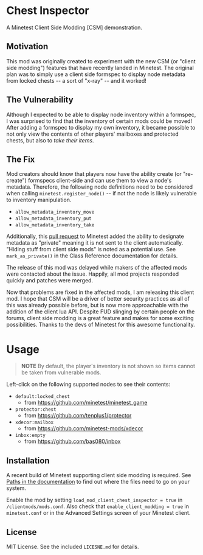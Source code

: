 # Chest Inspector

A Minetest Client Side Modding [CSM] demonstration.

## Motivation

This mod was originally created to experiment with the new CSM (or "client side modding") features that have recently landed in Minetest. The original plan was to simply use a client side formspec to display node metadata from locked chests -- a sort of "x-ray" -- and it worked!

## The Vulnerability

Although I expected to be able to display node inventory within a formspec, I was surprised to find that the inventory of certain mods could be moved! After adding a formspec to display my own inventory, it became possible to not only view the contents of other players' mailboxes and protected chests, but also to *take their items*.

## The Fix

Mod creators should know that players now have the ability create (or "re-create") formspecs client-side and can use them to view a node's metadata. Therefore, the following node definitions need to be considered when calling
`minetest.register_node()` -- if not the node is likely vulnerable to inventory manipulation.

  - `allow_metadata_inventory_move`
  - `allow_metadata_inventory_put`
  - `allow_metadata_inventory_take`

Additionally, this [pull request](https://github.com/minetest/minetest/pull/5702) to Minetest added the ability to designate metadata as "private" meaning it is not sent to the client automatically. "Hiding stuff from cilent side mods" is noted as a potential use. See `mark_as_private()` in the Class Reference documentation for details.

The release of this mod was delayed while makers of the affected mods were contacted about the issue. Happily, all mod projects responded quickly and patches were merged.

Now that problems are fixed in the affected mods, I am releasing this client mod. I hope that CSM will be a driver of better security practices as all of this was already possible before, but is now more approachable with the addition of the client lua API. Despite FUD slinging by certain people on the forums, client side modding is a great feature and makes for some exciting possibilities. Thanks to the devs of Minetest for this awesome functionality.

# Usage

> **NOTE** By default, the player's inventory is not shown so items cannot be taken from vulnerable mods.

Left-click on the following supported nodes to see their contents:

- `default:locked_chest`
  - from https://github.com/minetest/minetest_game
- `protector:chest`
  - from https://github.com/tenplus1/protector
- `xdecor:mailbox`
  - from https://github.com/minetest-mods/xdecor
- `inbox:empty`
  - from https://github.com/bas080/inbox

## Installation

A recent build of Minetest supporting client side modding is required. See [Paths in the documentation](https://github.com/minetest/minetest/blob/master/doc/client_lua_api.md#paths) to find out where the files need to go on your system.

Enable the mod by setting `load_mod_client_chest_inspector = true` in `/clientmods/mods.conf`. Also check that `enable_client_modding = true` in `minetest.conf` or in the Advanced Settings screen of your Minetest client.

## License

MIT License. See the included `LICESNE.md` for details.
